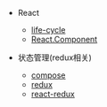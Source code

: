 - React
  - [life-cycle](react/life-cycle.md)
  - [React.Component](react/component.md)

- 状态管理(redux相关)
  - [compose](redux/compose.md)
  - [redux](redux/redux.md)
  - [react-redux](redux/react-redux.md)
